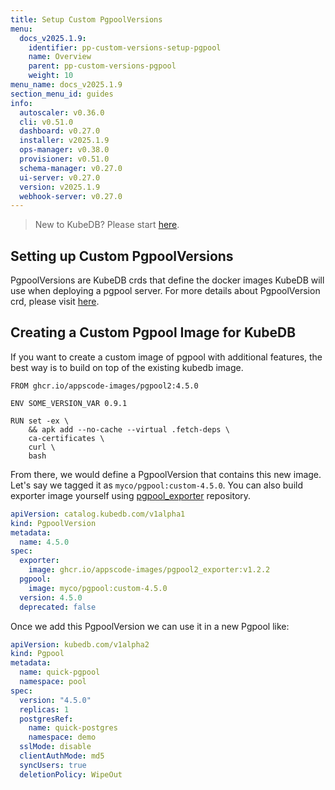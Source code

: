 ```yaml
---
title: Setup Custom PgpoolVersions
menu:
  docs_v2025.1.9:
    identifier: pp-custom-versions-setup-pgpool
    name: Overview
    parent: pp-custom-versions-pgpool
    weight: 10
menu_name: docs_v2025.1.9
section_menu_id: guides
info:
  autoscaler: v0.36.0
  cli: v0.51.0
  dashboard: v0.27.0
  installer: v2025.1.9
  ops-manager: v0.38.0
  provisioner: v0.51.0
  schema-manager: v0.27.0
  ui-server: v0.27.0
  version: v2025.1.9
  webhook-server: v0.27.0
---
```


> New to KubeDB? Please start [here](/docs/v2025.1.9/README).

## Setting up Custom PgpoolVersions

PgpoolVersions are KubeDB crds that define the docker images KubeDB will use when deploying a pgpool server. For more details about PgpoolVersion crd, please visit [here](/docs/v2025.1.9/guides/pgpool/concepts/catalog).

## Creating a Custom Pgpool Image for KubeDB

If you want to create a custom image of pgpool with additional features, the best way is to build on top of the existing kubedb image.

```docker
FROM ghcr.io/appscode-images/pgpool2:4.5.0

ENV SOME_VERSION_VAR 0.9.1

RUN set -ex \
    && apk add --no-cache --virtual .fetch-deps \
    ca-certificates \
    curl \
    bash
```

From there, we would define a PgpoolVersion that contains this new image. Let's say we tagged it as `myco/pgpool:custom-4.5.0`.  You can also build exporter image yourself using [pgpool_exporter](https://github.com/appscode-images/pgpool2_exporter/) repository.

```yaml
apiVersion: catalog.kubedb.com/v1alpha1
kind: PgpoolVersion
metadata:
  name: 4.5.0
spec:
  exporter:
    image: ghcr.io/appscode-images/pgpool2_exporter:v1.2.2
  pgpool:
    image: myco/pgpool:custom-4.5.0
  version: 4.5.0
  deprecated: false
```

Once we add this PgpoolVersion we can use it in a new Pgpool like:

```yaml
apiVersion: kubedb.com/v1alpha2
kind: Pgpool
metadata:
  name: quick-pgpool
  namespace: pool
spec:
  version: "4.5.0"
  replicas: 1
  postgresRef:
    name: quick-postgres
    namespace: demo
  sslMode: disable
  clientAuthMode: md5
  syncUsers: true
  deletionPolicy: WipeOut
```
